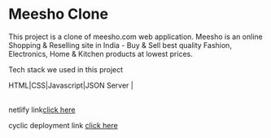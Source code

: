 <h1>Meesho Clone</h1>
This project is a clone of meesho.com web application. Meesho is an online Shopping & Reselling site in India - Buy & Sell best quality Fashion, Electronics, Home & Kitchen products at lowest prices.<br>

Tech stack we used in this project <br>

HTML|CSS|Javascript|JSON Server |

<br>
netlify link<a href="https://iskra-meesho-clone.netlify.app/index.html">click here</a> <br>

cyclic deployment link <a href="https://sleepy-puce-greyhound.cyclic.app/">click here </a>


